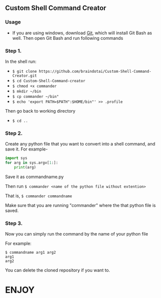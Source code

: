 ## Custom Shell Command Creator

### Usage

- If you are using windows, download [Git](https://git-scm.com/download/win), which will install Git Bash as well. Then open Git Bash and run following commands

### Step 1.
In the shell run:
- `$ git clone https://github.com/braindotai/Custom-Shell-Command-Creator.git`
- `$ cd Custom-Shell-Command-creator`
- `$ chmod +x commander`
- `$ mkdir ~/bin`
- `$ cp commander ~/bin"`
- `$ echo 'export PATH=$PATH":$HOME/bin"' >> .profile`

Then go back to working directory
- `$ cd ..`


### Step 2.
Create any python file that you want to convert into a shell command, and save it.
For example-
```python
import sys
for arg in sys.argv[1:]:
    print(arg)
```
Save it as commandname.py


Then run `$ commander <name of the python file without extention>`

That is, `$ commander commandname`

Make sure that you are running "commander" where the that python file is saved.

### Step 3.
Now you can simply run the command by the name of your python file

For example:

```
$ commandname arg1 arg2
arg1
arg2
```

You can delete the cloned repository if you want to.

# __ENJOY__